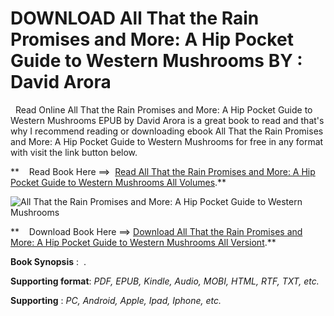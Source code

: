  **DOWNLOAD All That the Rain Promises and More: A Hip Pocket Guide to Western Mushrooms BY : David Arora**
==========================================================================================================

  Read Online All That the Rain Promises and More: A Hip Pocket Guide to Western Mushrooms EPUB by David Arora is a great book to read and that's why I recommend reading or downloading ebook All That the Rain Promises and More: A Hip Pocket Guide to Western Mushrooms for free in any format with visit the link button below.

**    Read Book Here ==>  [Read All That the Rain Promises and More: A Hip Pocket Guide to Western Mushrooms All Volumes](https://goodreadbook.site/?book=0898153883).**

![All That the Rain Promises and More: A Hip Pocket Guide to Western Mushrooms](https://i.gr-assets.com/images/S/compressed.photo.goodreads.com/books/1320446294l/614568._SY160_.jpg)

**    Download Book Here ==> [Download All That the Rain Promises and More: A Hip Pocket Guide to Western Mushrooms All Versiont](https://goodreadbook.site/?book=0898153883).**

**Book Synopsis** :  .

**Supporting format**: _PDF, EPUB, Kindle, Audio, MOBI, HTML, RTF, TXT, etc._

**Supporting** : _PC, Android, Apple, Ipad, Iphone, etc._